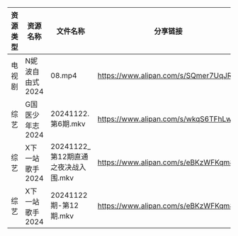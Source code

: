 | 资源类型 | 资源名称       | 文件名称                      | 分享链接                                 | 更新时间                |
| ---- | ---------- | ------------------------- | ------------------------------------ | ------------------- |
| 电视剧  | N妮波自由式2024 | 08.mp4                    | https://www.alipan.com/s/SQmer7UqJRM | 2024-11-23 00:06:20 |
| 综艺   | G国医少年志2024 | 20241122.第6期.mkv          | https://www.alipan.com/s/wkqS6TFhLw8 | 2024-11-23 00:07:36 |
| 综艺   | X下一站歌手2024 | 20241122_第12期直通之夜决战入围.mkv | https://www.alipan.com/s/eBKzWFKqm82 | 2024-11-23 00:09:37 |
| 综艺   | X下一站歌手2024 | 20241122期-第12期.mkv        | https://www.alipan.com/s/eBKzWFKqm82 | 2024-11-23 00:09:37 |
